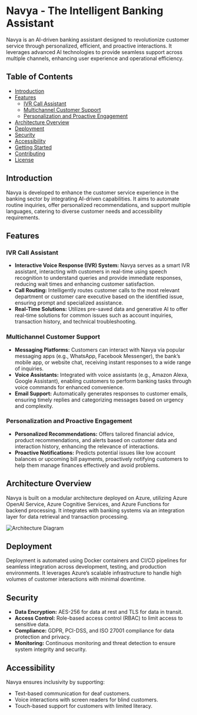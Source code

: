 # Navya - The Intelligent Banking Assistant

Navya is an AI-driven banking assistant designed to revolutionize customer service through personalized, efficient, and proactive interactions. It leverages advanced AI technologies to provide seamless support across multiple channels, enhancing user experience and operational efficiency.

## Table of Contents

- [Introduction](#introduction)
- [Features](#features)
  - [IVR Call Assistant](#ivr-call-assistant)
  - [Multichannel Customer Support](#multichannel-customer-support)
  - [Personalization and Proactive Engagement](#personalization-and-proactive-engagement)
- [Architecture Overview](#architecture-overview)
- [Deployment](#deployment)
- [Security](#security)
- [Accessibility](#accessibility)
- [Getting Started](#getting-started)
- [Contributing](#contributing)
- [License](#license)

## Introduction

Navya is developed to enhance the customer service experience in the banking sector by integrating AI-driven capabilities. It aims to automate routine inquiries, offer personalized recommendations, and support multiple languages, catering to diverse customer needs and accessibility requirements.

## Features

### IVR Call Assistant
- **Interactive Voice Response (IVR) System:** Navya serves as a smart IVR assistant, interacting with customers in real-time using speech recognition to understand queries and provide immediate responses, reducing wait times and enhancing customer satisfaction.
- **Call Routing:** Intelligently routes customer calls to the most relevant department or customer care executive based on the identified issue, ensuring prompt and specialized assistance.
- **Real-Time Solutions:** Utilizes pre-saved data and generative AI to offer real-time solutions for common issues such as account inquiries, transaction history, and technical troubleshooting.

### Multichannel Customer Support
- **Messaging Platforms:** Customers can interact with Navya via popular messaging apps (e.g., WhatsApp, Facebook Messenger), the bank’s mobile app, or website chat, receiving instant responses to a wide range of inquiries.
- **Voice Assistants:** Integrated with voice assistants (e.g., Amazon Alexa, Google Assistant), enabling customers to perform banking tasks through voice commands for enhanced convenience.
- **Email Support:** Automatically generates responses to customer emails, ensuring timely replies and categorizing messages based on urgency and complexity.

### Personalization and Proactive Engagement
- **Personalized Recommendations:** Offers tailored financial advice, product recommendations, and alerts based on customer data and interaction history, enhancing the relevance of interactions.
- **Proactive Notifications:** Predicts potential issues like low account balances or upcoming bill payments, proactively notifying customers to help them manage finances effectively and avoid problems.

## Architecture Overview

Navya is built on a modular architecture deployed on Azure, utilizing Azure OpenAI Service, Azure Cognitive Services, and Azure Functions for backend processing. It integrates with banking systems via an integration layer for data retrieval and transaction processing.

![Architecture Diagram](architecture_diagram.png)

## Deployment

Deployment is automated using Docker containers and CI/CD pipelines for seamless integration across development, testing, and production environments. It leverages Azure’s scalable infrastructure to handle high volumes of customer interactions with minimal downtime.

## Security

- **Data Encryption:** AES-256 for data at rest and TLS for data in transit.
- **Access Control:** Role-based access control (RBAC) to limit access to sensitive data.
- **Compliance:** GDPR, PCI-DSS, and ISO 27001 compliance for data protection and privacy.
- **Monitoring:** Continuous monitoring and threat detection to ensure system integrity and security.

## Accessibility

Navya ensures inclusivity by supporting:
- Text-based communication for deaf customers.
- Voice interactions with screen readers for blind customers.
- Touch-based support for customers with limited literacy.



